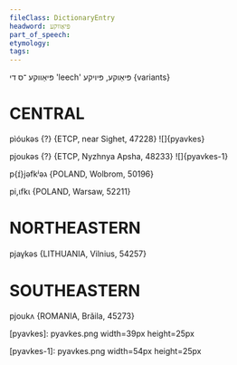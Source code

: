 ```yaml
---
fileClass: DictionaryEntry
headword: פּיאַווקע
part_of_speech: 
etymology: 
tags: 
---
```

פּיאַווקע
־ס
די
'leech'
פּיאַוקע, פּיויקע {variants}

CENTRAL
========

pìóukəs {?} {ETCP, near Sighet, 47228}
![]{pyavkes}

pjoukəs {?} {ETCP, Nyzhnya Apsha, 48233}
![]{pyavkes-1}

p{ɪ́}jəfkʲəג {POLAND, Wolbrom, 50196}

pi,ɩfkɩ {POLAND, Warsaw, 52211}

NORTHEASTERN
==============

pjav̥kəs {LITHUANIA, Vilnius, 54257}

SOUTHEASTERN
==============

pjoukʌ {ROMANIA, Brăila, 45273}


[pyavkes]: pyavkes.png width=39px height=25px

[pyavkes-1]: pyavkes.png width=54px height=25px